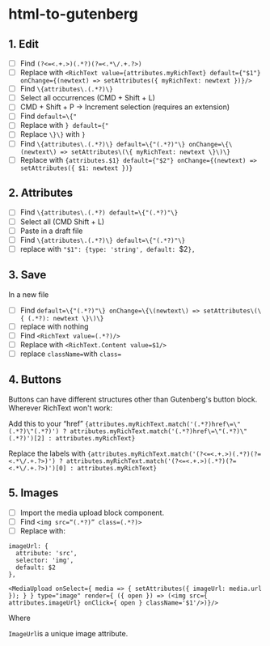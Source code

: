 # html-to-gutenberg

## 1. Edit
- [ ] Find `(?<=<.+.>)(.*?)(?=<.*\/.+.?>)`
- [ ] Replace with `<RichText value={attributes.myRichText} default={"$1"} onChange={(newtext) => setAttributes({ myRichText: newtext })}/>`
- [ ] Find `\{attributes\.(.*?)\}`
- [ ] Select all occurrences (CMD + Shift + L)
- [ ] CMD + Shift + P -> Increment selection (requires an extension)
- [ ] Find  `default=\{"`
- [ ] Replace with `} default={"`
- [ ] Replace `\}\}` with `}`
- [ ] Find `\{attributes\.(.*?)\} default=\{"(.*?)"\} onChange=\{\(newtext\) => setAttributes\(\{ myRichText: newtext \}\)\}`
- [ ] Replace with `{attributes.$1} default={"$2"} onChange={(newtext) => setAttributes({ $1: newtext })}`

## 2. Attributes
- [ ] Find `\{attributes\.(.*?) default=\{"(.*?)"\}`
- [ ] Select all (CMD Shift + L)
- [ ] Paste in a draft file
- [ ] Find `\{attributes\.(.*?)\} default=\{"(.*?)"\}`
- [ ] replace with `"$1": {type: 'string', default: `$2`},`

## 3. Save
In a new file
- [ ] Find `default=\{"(.*?)"\} onChange=\{\(newtext\) => setAttributes\(\{ (.*?): newtext \}\)\}`
- [ ] replace with nothing
- [ ] Find `<RichText value=(.*?)/>`
- [ ] Replace with `<RichText.Content value=$1/>`
- [ ] replace `className=`with `class=`

## 4. Buttons

Buttons can have different structures other than Gutenberg's button block. Wherever RichText won't work:

Add this to your “href”
```{attributes.myRichText.match('(.*?)href\=\"(.*?)\"(.*?)') ? attributes.myRichText.match('(.*?)href\=\"(.*?)\"(.*?)')[2] : attributes.myRichText}```

Replace the labels with
```{attributes.myRichText.match('(?<=<.+.>)(.*?)(?=<.*\/.+.?>)') ? attributes.myRichText.match('(?<=<.+.>)(.*?)(?=<.*\/.+.?>)')[0] : attributes.myRichText} ```

## 5. Images

- [ ] Import the media upload block component.
- [ ] Find `<img src=“(.*?)” class=(.*?)>`
- [ ] Replace with:

```
imageUrl: {
  attribute: 'src',
  selector: 'img',
  default: $2
},

<MediaUpload onSelect={ media => { setAttributes({ imageUrl: media.url }); } } type="image" render={ ({ open }) => (<img src={ attributes.imageUrl} onClick={ open } className='$1'/>)}/>
```

Where

`ImageUrl`is a unique image attribute.

